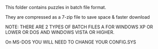 This folder contains puzzles in batch file format.

They are compressed as a 7-zip file to save space & faster download

NOTE: THERE ARE 2 TYPES OF BATCH FILES A FOR WINDOWS XP OR LOWER OR DOS
AND WINDOWS VISTA OR HIGHER.

On MS-DOS YOU WILL NEED TO CHANGE YOUR CONFIG.SYS

